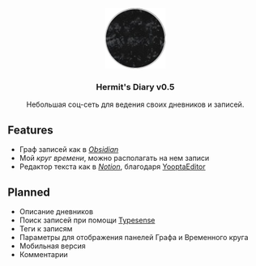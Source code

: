 <p align="center">
  <a href="https://diary.ashen-hermit.space/" target="blank"><img src="./resources/logo512.png" width="120" alt="diary logo" /></a>
</p>
<h3 align="center">Hermit's Diary v0.5</h3>
<p align="center">Небольшая соц-сеть для ведения своих дневников и записей.</p>

## Features

- Граф записей как в [_Obsidian_](https://obsidian.md/)
- Мой _круг времени_, можно располагать на нем записи
- Редактор текста как в [_Notion_](http://notion.so/), благодаря [YooptaEditor](https://github.com/yoopta-editor/Yoopta-Editor)

## Planned

- Описание дневников
- Поиск записей при помощи [Typesense](https://typesense.org/)
- Теги к записям
- Параметры для отображения панелей Графа и Временного круга
- Мобильная версия
- Комментарии
